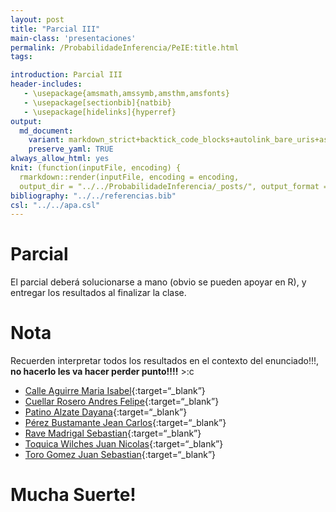```yaml
---
layout: post
title: "Parcial III"
main-class: 'presentaciones'
permalink: /ProbabilidadeInferencia/PeIE:title.html
tags:

introduction: Parcial III
header-includes:
   - \usepackage{amsmath,amssymb,amsthm,amsfonts}
   - \usepackage[sectionbib]{natbib}
   - \usepackage[hidelinks]{hyperref}
output:
  md_document:
    variant: markdown_strict+backtick_code_blocks+autolink_bare_uris+ascii_identifiers+tex_math_single_backslash
    preserve_yaml: TRUE
always_allow_html: yes   
knit: (function(inputFile, encoding) {
  rmarkdown::render(inputFile, encoding = encoding,
  output_dir = "../../ProbabilidadeInferencia/_posts/", output_format = "all"  ) })
bibliography: "../../referencias.bib"
csl: "../../apa.csl"
---
```


# Parcial

El parcial deberá solucionarse a mano (obvio se pueden apoyar en R), y
entregar los resultados al finalizar la clase.

# Nota

Recuerden interpretar todos los resultados en el contexto del
enunciado!!!, **no hacerlo les va hacer perder punto!!!!** &gt;:c

-   [Calle Aguirre Maria
    Isabel](https://github.com/jiperezga/jiperezga.github.io/raw/master/Dataset/Parcial/P1000874708.pdf){:target=“\_blank”}
-   [Cuellar Rosero Andres
    Felipe](https://github.com/jiperezga/jiperezga.github.io/raw/master/Dataset/Parcial/P1083929142.pdf){:target=“\_blank”}
-   [Patino Alzate
    Dayana](https://github.com/jiperezga/jiperezga.github.io/raw/master/Dataset/Parcial/P1007242641.pdf){:target=“\_blank”}
-   [Pérez Bustamante Jean
    Carlos](https://github.com/jiperezga/jiperezga.github.io/raw/master/Dataset/Parcial/P1007253142.pdf){:target=“\_blank”}
-   [Rave Madrigal
    Sebastian](https://github.com/jiperezga/jiperezga.github.io/raw/master/Dataset/Parcial/P1001369225.pdf){:target=“\_blank”}
-   [Toquica Wilches Juan
    Nicolas](https://github.com/jiperezga/jiperezga.github.io/raw/master/Dataset/Parcial/P1020837722.pdf){:target=“\_blank”}
-   [Toro Gomez Juan
    Sebastian](https://github.com/jiperezga/jiperezga.github.io/raw/master/Dataset/Parcial/P1000534917.pdf){:target=“\_blank”}

<h1>
Mucha Suerte!
</h1>
